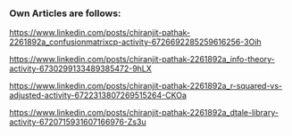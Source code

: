 ### Own Articles are follows:

https://www.linkedin.com/posts/chiranjit-pathak-2261892a_confusionmatrixcp-activity-6726692285259616256-3Oih

https://www.linkedin.com/posts/chiranjit-pathak-2261892a_info-theory-activity-6730299133489385472-9hLX

https://www.linkedin.com/posts/chiranjit-pathak-2261892a_r-squared-vs-adjusted-activity-6722313807269515264-CKOa

https://www.linkedin.com/posts/chiranjit-pathak-2261892a_dtale-library-activity-6720715931607166976-Zs3u


